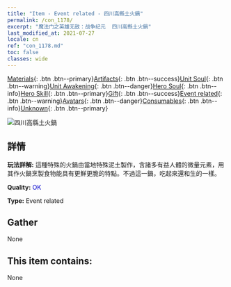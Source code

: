 ```yaml
---
title: "Item - Event related - 四川高縣土火鍋"
permalink: /con_1178/
excerpt: "魔法门之英雄无敌：战争纪元  四川高縣土火鍋"
last_modified_at: 2021-07-27
locale: cn
ref: "con_1178.md"
toc: false
classes: wide
---
```

 [Materials](/ItemsCN/){: .btn .btn--primary}[Artifacts](/ItemsCN/Artifacts/){: .btn .btn--success}[Unit Soul](/ItemsCN/UnitSoul/){: .btn .btn--warning}[Unit Awakening](/ItemsCN/UnitAwakening/){: .btn .btn--danger}[Hero Soul](/ItemsCN/HeroSoul/){: .btn .btn--info}[Hero Skill](/ItemsCN/HeroSkill/){: .btn .btn--primary}[Gift](/ItemsCN/Gift/){: .btn .btn--success}[Event related](/ItemsCN/Events/){: .btn .btn--warning}[Avatars](/ItemsCN/Avatars/){: .btn .btn--danger}[Consumables](/ItemsCN/Consumables/){: .btn .btn--info}[Unknown](/ItemsCN/Unknown/){: .btn .btn--primary}

 ![四川高縣土火鍋](/images/t/i_81511231.png)

## 詳情
 **玩法詳解:** 這種特殊的火鍋由當地特殊泥土製作，含諸多有益人體的微量元素，用其作火鍋烹製食物能具有更鮮更脆的特點。不過這一鍋，吃起來還和生的一樣。

 **Quality:** <span style="color: #0000CD">OK</span>

 **Type:** Event related

## Gather

  None

## This item contains:

  None

